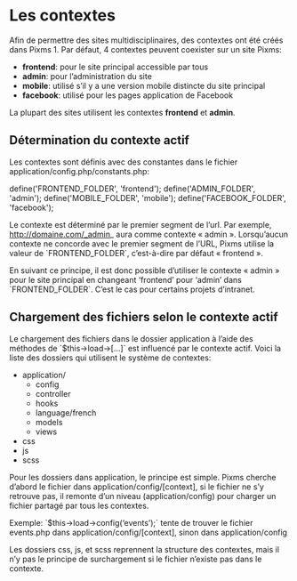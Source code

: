 # Les contextes

Afin de permettre des sites multidisciplinaires, des contextes ont été créés dans Pixms 1. Par défaut, 4 contextes peuvent coexister sur un site Pixms:

*   **frontend**: pour le site principal accessible par tous
*   **admin**: pour l’administration du site
*   **mobile**: utilisé s’il y a une version mobile distincte du site principal
*   **facebook**: utilisé pour les pages application de Facebook

La plupart des sites utilisent les contextes **frontend** et **admin**.

Détermination du contexte actif
-------------------------------

Les contextes sont définis avec des constantes dans le fichier application/config.php/constants.php:

define('FRONTEND\_FOLDER', 'frontend');
define('ADMIN\_FOLDER', 'admin');
define('MOBILE\_FOLDER', 'mobile');
define('FACEBOOK\_FOLDER', 'facebook');

Le contexte est déterminé par le premier segment de l’url. Par exemple, http://domaine.com/_admin_ aura comme contexte « admin ». Lorsqu’aucun contexte ne concorde avec le premier segment de l’URL, Pixms utilise la valeur de \`FRONTEND\_FOLDER\`, c’est-à-dire par défaut « frontend ».

En suivant ce principe, il est donc possible d’utiliser le contexte « admin » pour le site principal en changeant ‘frontend’ pour ‘admin’ dans \`FRONTEND\_FOLDER\`. C’est le cas pour certains projets d’intranet.

Chargement des fichiers selon le contexte actif
-----------------------------------------------

Le chargement des fichiers dans le dossier application à l’aide des méthodes de \`$this->load->\[…\]\` est influencé par le contexte actif. Voici la liste des dossiers qui utilisent le système de contextes:

*   application/
    *   config
    *   controller
    *   hooks
    *   language/french
    *   models
    *   views
*   css
*   js
*   scss

Pour les dossiers dans application, le principe est simple. Pixms cherche d’abord le fichier dans application/config/\[context\], si le fichier ne s’y retrouve pas, il remonte d’un niveau (application/config) pour charger un fichier partagé par tous les contextes.

Exemple: \`$this->load->config(‘events’);\` tente de trouver le fichier events.php dans application/config/\[context\], sinon dans application/config

Les dossiers css, js, et scss reprennent la structure des contextes, mais il n’y pas le principe de surchargement si le fichier n’existe pas dans le contexte.